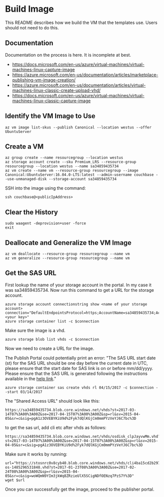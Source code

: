 # Build Image

This README describes how we build the VM that the templates use.  Users should not need to do this.

## Documentation

Documentation on the process is here.  It is incomplete at best.
* https://docs.microsoft.com/en-us/azure/virtual-machines/virtual-machines-linux-capture-image
* https://azure.microsoft.com/en-us/documentation/articles/marketplace-publishing-vm-image-creation/
* https://azure.microsoft.com/en-us/documentation/articles/virtual-machines-linux-classic-create-upload-vhd/
* https://docs.microsoft.com/en-us/azure/virtual-machines/virtual-machines-linux-classic-capture-image

## Identify the VM Image to Use

    az vm image list-skus --publish Canonical --location westus --offer UbuntuServer

## Create a VM

    az group create --name resourcegroup --location westus
    az storage account create --sku Premium_LRS --resource-group resourcegroup --location westus --name sa34859435734
    az vm create --name vm --resource-group resourcegroup --image Canonical:UbuntuServer:16.04.0-LTS:latest --admin-username couchbase --use-unmanaged-disk --storage-account sa34859435734

SSH into the image using the command:

    ssh couchbase@<publicIpAddress>

## Clear the History

    sudo waagent -deprovision+user -force
    exit

## Deallocate and Generalize the VM Image

    az vm deallocate --resource-group resourcegroup --name vm
    az vm generalize --resource-group resourcegroup --name vm

## Get the SAS URL

First lookup the name of your storage account in the portal.  In my case it was sa34859435734.  Now run this command to get a URL for the storage account.

    azure storage account connectionstring show <name of your storage account>
    connection="DefaultEndpointsProtocol=https;AccountName=sa34859435734;AccountKey=<your key>"
    azure storage container list -c $connection

Make sure the image is a vhd.

    azure storage blob list vhds -c $connection

Now we need to create a URL for the image.  

The Publish Portal could potentially print an error: "The SAS URL start date (st) for the SAS URL should be one day before the current date in UTC, please ensure that the start date for SAS link is on or before mm/dd/yyyy. Please ensure that the SAS URL is generated following the instructions available in the [help link](https://docs.microsoft.com/en-us/azure/marketplace-publishing/marketplace-publishing-vm-image-creation)."

    azure storage container sas create vhds rl 04/15/2017 -c $connection --start 03/14/2017

The "Shared Access URL" should look like this:

    https://sa34859435734.blob.core.windows.net/vhds?st=2017-03-14T07%3A00%3A00Z&se=2017-04-15T07%3A00%3A00Z&sp=rl&sv=2015-04-05&sr=c&sig=pgA1z3OVEBYKiU9d%2Fyk7dQlKGjCm0mmPYzVeYJ6C7bc%3D

to get the sas url, add cli etc after vhds as follows:

    https://sa34859435734.blob.core.windows.net/vhds/osdisk_clpJayvwMm.vhd?st=2017-03-14T07%3A00%3A00Z&se=2017-04-15T07%3A00%3A00Z&sp=rl&sv=2015-04-05&sr=c&sig=pgA1z3OVEBYKiU9d%2Fyk7dQlKGjCm0mmPYzVeYJ6C7bc%3D

Make sure it works by running:

    url="https://stosnrc0v8cyb40.blob.core.windows.net/vhds/cli4ba15cd2b2977623-os-1485296531848.vhd?st=2017-01-23T08%3A00%3A00Z&se=2017-02-24T08%3A00%3A00Z&sp=rl&sv=2015-04-05&sr=c&sig=woWQmN9YIm3jkWq8ZRzieUlX5SCigNDfOENzq7PzS7Y%3D"
    wget $url

Once you can successfully get the image, proceed to the publisher portal.
